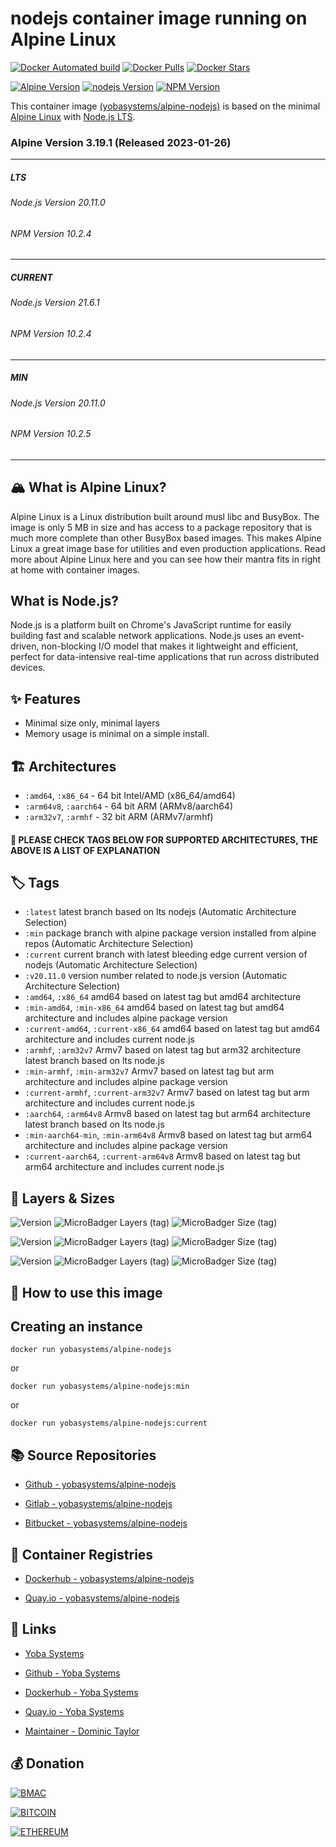 # nodejs container image running on Alpine Linux

[![Docker Automated build](https://img.shields.io/docker/automated/yobasystems/alpine-nodejs.svg?style=for-the-badge&logo=docker)](https://hub.docker.com/r/yobasystems/alpine-nodejs/)
[![Docker Pulls](https://img.shields.io/docker/pulls/yobasystems/alpine-nodejs.svg?style=for-the-badge&logo=docker)](https://hub.docker.com/r/yobasystems/alpine-nodejs/)
[![Docker Stars](https://img.shields.io/docker/stars/yobasystems/alpine-nodejs.svg?style=for-the-badge&logo=docker)](https://hub.docker.com/r/yobasystems/alpine-nodejs/)

[![Alpine Version](https://img.shields.io/badge/Alpine%20version-v3.19.1-green.svg?style=for-the-badge)](https://alpinelinux.org/)
[![nodejs Version](https://img.shields.io/badge/nodejs%20LTS%20version-v20.11.0-green.svg?style=for-the-badge)](https://nodejs.org/)
[![NPM Version](https://img.shields.io/badge/NPM%20version-v10.2.4-green.svg?style=for-the-badge)](https://npm.org)


This container image [(yobasystems/alpine-nodejs)](https://hub.docker.com/r/yobasystems/alpine-nodejs/) is based on the minimal [Alpine Linux](https://alpinelinux.org/) with [Node.js LTS](https://nodejs.org/).

### Alpine Version 3.19.1 (Released 2023-01-26)

---
##### LTS
###### Node.js Version 20.11.0
###### NPM Version 10.2.4
---
##### CURRENT
###### Node.js Version 21.6.1
###### NPM Version 10.2.4
---
##### MIN
###### Node.js Version 20.11.0
###### NPM Version 10.2.5
----

## 🏔️ What is Alpine Linux?
Alpine Linux is a Linux distribution built around musl libc and BusyBox. The image is only 5 MB in size and has access to a package repository that is much more complete than other BusyBox based images. This makes Alpine Linux a great image base for utilities and even production applications. Read more about Alpine Linux here and you can see how their mantra fits in right at home with container images.

## What is Node.js?
Node.js is a platform built on Chrome's JavaScript runtime for easily building fast and scalable network applications. Node.js uses an event-driven, non-blocking I/O model that makes it lightweight and efficient, perfect for data-intensive real-time applications that run across distributed devices.

## ✨ Features

* Minimal size only, minimal layers
* Memory usage is minimal on a simple install.

## 🏗️ Architectures

* ```:amd64```, ```:x86_64``` - 64 bit Intel/AMD (x86_64/amd64)
* ```:arm64v8```, ```:aarch64``` - 64 bit ARM (ARMv8/aarch64)
* ```:arm32v7```, ```:armhf``` - 32 bit ARM (ARMv7/armhf)

#### 📝 PLEASE CHECK TAGS BELOW FOR SUPPORTED ARCHITECTURES, THE ABOVE IS A LIST OF EXPLANATION

## 🏷️ Tags

* ```:latest``` latest branch based on lts nodejs (Automatic Architecture Selection)
* ```:min``` package branch with alpine package version installed from alpine repos (Automatic Architecture Selection)
* ```:current``` current branch with latest bleeding edge current version of nodejs (Automatic Architecture Selection)
* ```:v20.11.0``` version number related to node.js version (Automatic Architecture Selection)
* ```:amd64```, ```:x86_64```  amd64 based on latest tag but amd64 architecture
* ```:min-amd64```, ```:min-x86_64```  amd64 based on latest tag but amd64 architecture and includes alpine package version
* ```:current-amd64```, ```:current-x86_64```  amd64 based on latest tag but amd64 architecture and includes current node.js
* ```:armhf```, ```:arm32v7``` Armv7 based on latest tag but arm32 architecture latest branch based on lts node.js
* ```:min-armhf```, ```:min-arm32v7``` Armv7 based on latest tag but arm architecture and includes alpine package version
* ```:current-armhf```, ```:current-arm32v7``` Armv7 based on latest tag but arm architecture and includes current node.js
* ```:aarch64```, ```:arm64v8``` Armv8 based on latest tag but arm64 architecture latest branch based on lts node.js
* ```:min-aarch64-min```, ```:min-arm64v8``` Armv8 based on latest tag but arm64 architecture and includes alpine package version
* ```:current-aarch64```, ```:current-arm64v8``` Armv8 based on latest tag but arm64 architecture and includes current node.js

## 📏 Layers & Sizes

![Version](https://img.shields.io/badge/version-amd64-blue.svg?style=for-the-badge)
![MicroBadger Layers (tag)](https://img.shields.io/docker/layers/yobasystems/alpine-nodejs/amd64.svg?style=for-the-badge)
![MicroBadger Size (tag)](https://img.shields.io/docker/image-size/yobasystems/alpine-nodejs/amd64.svg?style=for-the-badge)

![Version](https://img.shields.io/badge/version-aarch64-blue.svg?style=for-the-badge)
![MicroBadger Layers (tag)](https://img.shields.io/docker/layers/yobasystems/alpine-nodejs/aarch64.svg?style=for-the-badge)
![MicroBadger Size (tag)](https://img.shields.io/docker/image-size/yobasystems/alpine-nodejs/aarch64.svg?style=for-the-badge)

![Version](https://img.shields.io/badge/version-armhf-blue.svg?style=for-the-badge)
![MicroBadger Layers (tag)](https://img.shields.io/docker/layers/yobasystems/alpine-nodejs/armhf.svg?style=for-the-badge)
![MicroBadger Size (tag)](https://img.shields.io/docker/image-size/yobasystems/alpine-nodejs/armhf.svg?style=for-the-badge)

## 🚀 How to use this image
## Creating an instance

```
docker run yobasystems/alpine-nodejs
```

or

```
docker run yobasystems/alpine-nodejs:min
```

or

```
docker run yobasystems/alpine-nodejs:current
```



## 📚 Source Repositories

* [Github - yobasystems/alpine-nodejs](https://github.com/yobasystems/alpine-nodejs)

* [Gitlab - yobasystems/alpine-nodejs](https://gitlab.com/yobasystems/alpine-nodejs)

* [Bitbucket - yobasystems/alpine-nodejs](https://bitbucket.org/yobasystems/alpine-nodejs/)


## 🐳 Container Registries

* [Dockerhub - yobasystems/alpine-nodejs](https://hub.docker.com/r/yobasystems/alpine-nodejs/)

* [Quay.io - yobasystems/alpine-nodejs](https://quay.io/repository/yobasystems/alpine-nodejs)


## 🔗 Links

* [Yoba Systems](https://www.yobasystems.co.uk/)

* [Github - Yoba Systems](https://github.com/yobasystems/)

* [Dockerhub - Yoba Systems](https://hub.docker.com/u/yobasystems/)

* [Quay.io - Yoba Systems](https://quay.io/organization/yobasystems)

* [Maintainer - Dominic Taylor](https://github.com/dominictayloruk)

## 💰 Donation

[![BMAC](https://img.shields.io/badge/BUY%20ME%20A%20COFFEE-£5-blue.svg?style=for-the-badge&logo=buy-me-a-coffee)](https://www.buymeacoffee.com/dominictayloruk?new=1)

[![BITCOIN](https://img.shields.io/badge/BTC-bc1q7hy8qmyvq7rw6slrna7yffcdnj9rcg4e9xjecc-blue.svg?style=for-the-badge&logo=bitcoin)](bitcoin:bc1q7hy8qmyvq7rw6slrna7yffcdnj9rcg4e9xjecc)

[![ETHEREUM](https://img.shields.io/badge/ETH-0xb6bE2e4da3d86b50Bdae1F9B6960c23dd87C532C-blue.svg?style=for-the-badge&logo=ethereum)](ethereum:0xb6bE2e4da3d86b50Bdae1F9B6960c23dd87C532C)